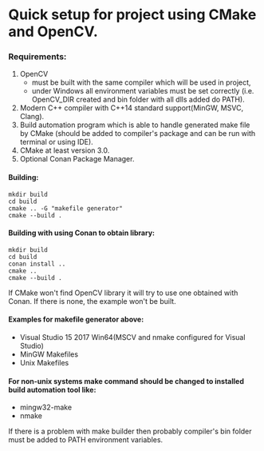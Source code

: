 # Quick setup for project using CMake and OpenCV.

### Requirements:
1. OpenCV
   - must be built with the same compiler which will be used in project,
   - under Windows all environment variables must be set correctly
     (i.e. OpenCV_DIR created and bin folder with all dlls added do PATH).
2. Modern C++ compiler with C++14 standard support(MinGW, MSVC, Clang).
3. Build automation program which is able to handle generated make file by CMake
	(should be added to compiler's package and can be run with terminal or using IDE).
4. CMake at least version 3.0.
5. Optional Conan Package Manager.

#### Building:
```
mkdir build
cd build
cmake .. -G "makefile generator" 
cmake --build .
```

#### Building with using Conan to obtain library:
```
mkdir build
cd build
conan install ..
cmake .. 
cmake --build .
```
If CMake won't find OpenCV library it will try to use one obtained with Conan. If there is none, the example won't be built.
#### Examples for makefile generator above:
- Visual Studio 15 2017 Win64(MSCV and nmake configured for Visual Studio)
- MinGW Makefiles
- Unix Makefiles
	
#### For non-unix systems make command should be changed to installed build automation tool like:
- mingw32-make
- nmake
	
If there is a problem with make builder then probably compiler's bin folder must be added to PATH environment variables.
